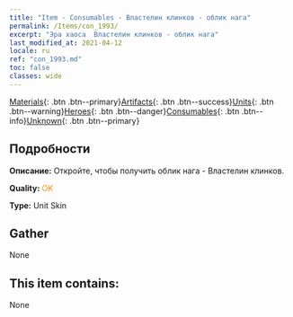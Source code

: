```yaml
---
title: "Item - Consumables - Властелин клинков - облик нага"
permalink: /Items/con_1993/
excerpt: "Эра хаоса  Властелин клинков - облик нага"
last_modified_at: 2021-04-12
locale: ru
ref: "con_1993.md"
toc: false
classes: wide
---
```

 [Materials](/ru/Items/){: .btn .btn--primary}[Artifacts](/ru/Items/Artifacts/){: .btn .btn--success}[Units](/ru/Items/Units/){: .btn .btn--warning}[Heroes](/ru/Items/Heroes/){: .btn .btn--danger}[Consumables](/ru/Items/Consumables/){: .btn .btn--info}[Unknown](/ru/Items/Unknown/){: .btn .btn--primary}

## Подробности
 **Описание:** Откройте, чтобы получить облик нага - Властелин клинков.

 **Quality:** <span style="color: #FF8C00">OK</span>

 **Type:** Unit Skin

## Gather

  None

## This item contains:

  None

